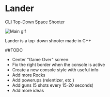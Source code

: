 # Lander
CLI Top-Down Space Shooter

![Main gif](http://i.imgur.com/n7N9KJv.gif)

Lander is a top-down shooter made in C++

##TODO
* Center "Game Over" screen
* Fix the right border when the console is active
* Create a new console style with useful info
* Add more Rocks
* Add powerups (relentizer, etc.)
* Add guns (5 shots every 15-20 seconds)
* Add more ideas
